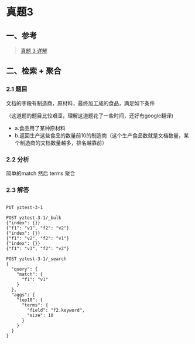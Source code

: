 # 真题3

## 一、参考

> [真题 3 详解](https://www.yuque.com/deep_elasticsearch/tzcm9n/dq3bn4)

## 二、检索 + 聚合

### 2.1 题目

文档的字段有制造商，原材料，最终加工成的食品，满足如下条件

（这道题的题目比较艰涩，理解这道题花了一些时间，还好有google翻译)

* a.食品用了某种原材料
* b.返回生产这些食品的数量前10的制造商（这个生产食品数就是文档数量，某个制造商的文档数量越多，排名越靠前）
  
  
###  2.2 分析

简单的match 然后 terms 聚合

### 2.3 解答

```

PUT yztest-3-1

POST yztest-3-1/_bulk
{"index": {}}
{"f1": "v1", "f2": "v2"}
{"index": {}}
{"f1": "v2", "f2": "v1"}
{"index": {}}
{"f1": "v3", "f2": "v2"}

POST yztest-3-1/_search
{
  "query": {
    "match": {
      "f1": "v1"
    }
  },
  "aggs": {
    "top10": {
      "terms": {
        "field": "f2.keyword",
        "size": 10
      }
    }
  }
}

```
